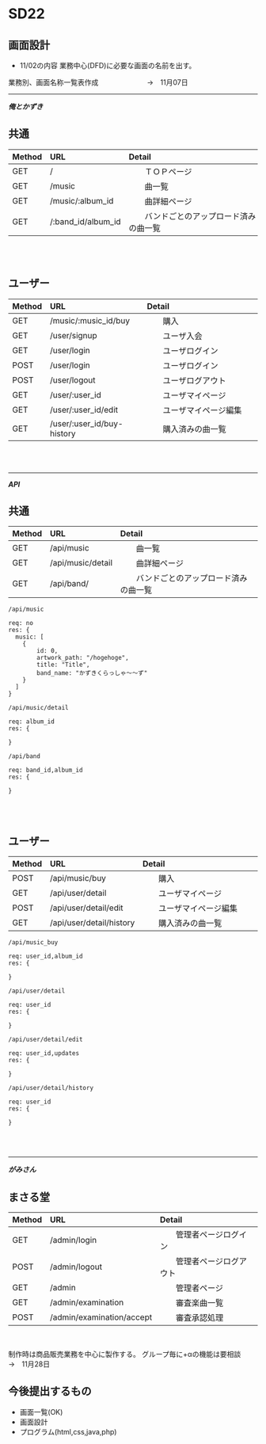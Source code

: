 # SD22
## 画面設計

- 11/02の内容
 業務中心(DFD)に必要な画面の名前を出す。
 
 業務別、画面名称一覧表作成　　　　　　　→　11月07日

---

***俺とかずき***

## 共通

| Method     |  URL                           |   Detail                          |
|:-----------|:-------------------------------|:----------------------------------|
| GET        |  /                             |　　ＴＯＰページ　　　　　　　　　　　　　|
| GET        |  /music                        |　　曲一覧　　　　　　　　　　　　　　　　|
| GET        |  /music/:album_id              |　　曲詳細ページ　　　　　　　          |
| GET        |  /:band_id/album_id            |　　バンドごとのアップロード済みの曲一覧　|
<br>
<br>

## ユーザー

| Method     |  URL                           |   Detail                |
|:-----------|:-------------------------------|:------------------------|
| GET        |  /music/:music_id/buy          |　　購入　　　　　　　　　　　|
| GET        |  /user/signup                  |　　ユーザ入会　　　　　　　　|
| GET        |  /user/login                   |　　ユーザログイン　　　　　　|
| POST       |  /user/login                   |　　ユーザログイン　　　　　　|
| POST       |  /user/logout                  |　　ユーザログアウト　　　　　|
| GET        |  /user/:user_id                |　　ユーザマイページ　　　　　|
| GET        |  /user/:user_id/edit           |　　ユーザマイページ編集　　　|
| GET        |  /user/:user_id/buy-history    |　　購入済みの曲一覧　　　　　|
<br>
<br>

---

***API***

## 共通

| Method     |  URL                           |   Detail                          |
|:-----------|:-------------------------------|:----------------------------------|
| GET        |  /api/music                    |　　曲一覧　　　　　　　　　　　　　　　　|
| GET        |  /api/music/detail             |　　曲詳細ページ　　　　　　　          |
| GET        |  /api/band/                    |　　バンドごとのアップロード済みの曲一覧　|

`/api/music`

```
req: no
res: {
  music: [
    {
    	id: 0,
    	artwork_path: "/hogehoge",
    	title: "Title",
    	band_name: "かずきくらっしゃ〜〜ず"
   	}
  ]
}
```

`/api/music/detail`

```
req: album_id
res: {
	
}
```

`/api/band`

```
req: band_id,album_id
res: {
	
}
```

<br>
<br>

## ユーザー

| Method     |  URL                           |   Detail                |
|:-----------|:-------------------------------|:------------------------|
| POST       |  /api/music/buy                |　　購入　　　　　　　　　　　|
| GET        |  /api/user/detail              |　　ユーザマイページ　　　　　|
| POST       |  /api/user/detail/edit         |　　ユーザマイページ編集　　　|
| GET        |  /api/user/detail/history      |　　購入済みの曲一覧　　　　　|

`/api/music_buy`

```
req: user_id,album_id
res: {
	
}
```

`/api/user/detail`

```
req: user_id
res: {
	
}
```

`/api/user/detail/edit`

```
req: user_id,updates
res: {
	
}
```

`/api/user/detail/history`

```
req: user_id
res: {
	
}
```

<br>
<br>

---

***がみさん***

## まさる堂

| Method     |  URL                           |   Detail                |
|:-----------|:-------------------------------|:------------------------|
| GET        |  /admin/login                  |　　管理者ページログイン　　　|
| POST       |  /admin/logout                 |　　管理者ページログアウト　　|
| GET        |  /admin                        |　　管理者ページ　　　　　　　|
| GET        |  /admin/examination            |　　審査楽曲一覧　　　　　　　|
| POST       |  /admin/examination/accept     |　　審査承認処理　　　　　　　|
<br>

 制作時は商品販売業務を中心に製作する。
 グループ毎に+αの機能は要相談　　　　　　→　11月28日
 
## 今後提出するもの
 
- 画面一覧(OK)
- 画面設計
- プログラム(html,css,java,php)